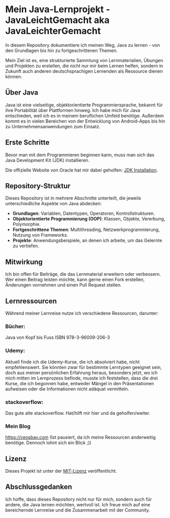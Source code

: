 # Mein Java-Lernprojekt - JavaLeichtGemacht aka JavaLeichterGemacht

In diesem Repository dokumentiere ich meinen Weg, Java zu lernen - von den Grundlagen bis hin zu fortgeschrittenen Themen.

Mein Ziel ist es, eine strukturierte Sammlung von Lernmaterialien, Übungen und Projekten zu erstellen, die nicht nur mir beim Lernen helfen, 
sondern in Zukunft auch anderen deutschsprachigen Lernenden als Ressource dienen können.

## Über Java

Java ist eine vielseitige, objektorientierte Programmiersprache, bekannt für ihre Portabilität über Plattformen hinweg. 
Ich habe mich für Java entschieden, weil ich es in meinem beruflichen Umfeld benötige.
Außerdem kommt es in vielen Bereichen von der Entwicklung von Android-Apps bis hin zu Unternehmensanwendungen zum Einsatz.

## Erste Schritte

Bevor man mit dem Programmieren beginnen kann, muss man sich das Java Development Kit (JDK) installieren. 

Die offizielle Website von Oracle hat mir dabei geholfen: [JDK Installation](https://www.oracle.com/java/technologies/javase-jdk15-downloads.html).

## Repository-Struktur

Dieses Repository ist in mehrere Abschnitte unterteilt, die jeweils unterschiedliche Aspekte von Java abdecken:

- **Grundlagen**: Variablen, Datentypen, Operatoren, Kontrollstrukturen.
- **Objektorientierte Programmierung (OOP)**: Klassen, Objekte, Vererbung, Polymorphie.
- **Fortgeschrittene Themen**: Multithreading, Netzwerkprogrammierung, Nutzung von Frameworks.
- **Projekte**: Anwendungsbeispiele, an denen ich arbeite, um das Gelernte zu vertiefen.

## Mitwirkung

Ich bin offen für Beiträge, die das Lernmaterial erweitern oder verbessern. 
Wer einen Beitrag leisten möchte, kann gerne einen Fork erstellen, Änderungen vornehmen und einen Pull Request stellen.

## Lernressourcen

Während meiner Lernreise nutze ich verschiedene Ressourcen, darunter:

### Bücher:
Java von Kopf bis Fuss ISBN 978-3-96009-206-3

### Udemy:
Aktuell finde ich die Udemy-Kurse, die ich absolviert habe, nicht empfehlenswert. 
Sie könnten zwar für bestimmte Lerntypen geeignet sein, doch aus meiner persönlichen Erfahrung heraus, 
besonders jetzt, wo ich mich mitten im Lernprozess befinde, musste ich feststellen, dass die drei Kurse, 
die ich begonnen habe, entweder Mängel in den Präsentationen aufweisen oder die Informationen nicht adäquat vermitteln.

### stackoverflow:
Das gute alte stackoverflow. Hat/hilft mir hier und da geholfen/weiter. 

### Mein Blog

https://ceosbay.com (Ist pausiert, da ich meine Ressourcen anderweitig benötige. Dennoch lohnt sich ein Blick ;)) 

## Lizenz

Dieses Projekt ist unter der [MIT-Lizenz](https://github.com/coezbay/JavaLeichtGemacht/blob/master/LICENSE/LICENSE.txt) veröffentlicht.

## Abschlussgedanken

Ich hoffe, dass dieses Repository nicht nur für mich, sondern auch für andere, die Java lernen möchten, wertvoll ist. 
Ich freue mich auf eine bereichernde Lernreise und die Zusammenarbeit mit der Community.
